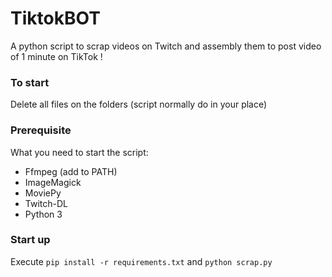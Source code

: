 # TiktokBOT

A python script to scrap videos on Twitch and assembly them to post video of 1 minute on TikTok !

### To start 

Delete all files on the folders (script normally do in your place)

### Prerequisite

What you need to start the script:

- Ffmpeg (add to PATH)
- ImageMagick
- MoviePy
- Twitch-DL
- Python 3

### Start up

Execute ``pip install -r requirements.txt`` and ``python scrap.py``
